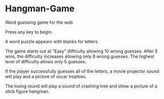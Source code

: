 # Hangman-Game
Word guessing game for the web

Press any key to begin.

A word puzzle appears with blanks for letters.

The game starts out at "Easy" difficulty allowing 10 wrong guesses.
After 5 wins, the difficulty increases allowing only 8 wrong guesses.
The highest level of difficulty allows only 5 guesses.

If the player successfully guesses all of the letters, a movie projector sound will play and a picture of oscar trophies.

The losing round will play a sound of crashing tree and show a picture of a stick figure hangman.

